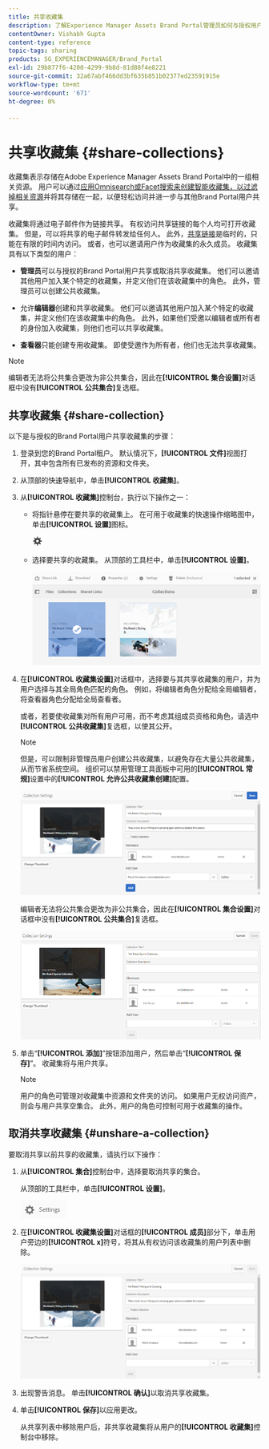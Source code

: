```yaml
---
title: 共享收藏集
description: 了解Experience Manager Assets Brand Portal管理员如何与授权用户共享和取消共享集合或智能集合。 编辑者只能查看和共享由他们创建、与他们共享以及公共收藏集的收藏集。
contentOwner: Vishabh Gupta
content-type: reference
topic-tags: sharing
products: SG_EXPERIENCEMANAGER/Brand_Portal
exl-id: 29b877f6-4200-4299-9b8d-81d88f4e8221
source-git-commit: 32a67abf466dd3bf635b851b02377ed23591915e
workflow-type: tm+mt
source-wordcount: '671'
ht-degree: 0%

---
```


# 共享收藏集 {#share-collections}

收藏集表示存储在Adobe Experience Manager Assets Brand Portal中的一组相关资源。 用户可以通过[应用Omnisearch或Facet搜索来创建智能收藏集，以过滤掉相关资源](brand-portal-searching.md)并将其存储在一起，以便轻松访问并进一步与其他Brand Portal用户共享。

<!--The administrators can share and unshare a collection with the authorized Brand Portal users. Editors and viewers can view and share the collections created by them, shared with them, and public collections.-->

收藏集将通过电子邮件作为链接共享。 有权访问共享链接的每个人均可打开收藏集。 但是，可以将共享的电子邮件转发给任何人。 此外，[共享链接](https://experienceleague.adobe.com/zh-hans/docs/experience-manager-brand-portal/using/share/brand-portal-link-share)是临时的，只能在有限的时间内访问。 或者，也可以邀请用户作为收藏集的永久成员。 收藏集具有以下类型的用户：

* **管理员**&#x200B;可以与授权的Brand Portal用户共享或取消共享收藏集。 他们可以邀请其他用户加入某个特定的收藏集，并定义他们在该收藏集中的角色。 此外，管理员可以创建公共收藏集。

* 允许&#x200B;**编辑器**&#x200B;创建和共享收藏集。 他们可以邀请其他用户加入某个特定的收藏集，并定义他们在该收藏集中的角色。 此外，如果他们受邀以编辑者或所有者的身份加入收藏集，则他们也可以共享收藏集。

* **查看器**&#x200B;只能创建专用收藏集。 即使受邀作为所有者，他们也无法共享收藏集。

>[!NOTE]
>
>编辑者无法将公共集合更改为非公共集合，因此在&#x200B;**[!UICONTROL 集合设置]**&#x200B;对话框中没有&#x200B;**[!UICONTROL 公共集合]**&#x200B;复选框。

## 共享收藏集 {#share-collection}

以下是与授权的Brand Portal用户共享收藏集的步骤：

1. 登录到您的Brand Portal租户。 默认情况下，**[!UICONTROL 文件]**&#x200B;视图打开，其中包含所有已发布的资源和文件夹。

1. 从顶部的快速导航中，单击&#x200B;**[!UICONTROL 收藏集]**。

1. 从&#x200B;**[!UICONTROL 收藏集]**&#x200B;控制台，执行以下操作之一：

   * 将指针悬停在要共享的收藏集上。 在可用于收藏集的快速操作缩略图中，单击&#x200B;**[!UICONTROL 设置]**&#x200B;图标。

     ![](assets/settings-icon.png)

   * 选择要共享的收藏集。 从顶部的工具栏中，单击&#x200B;**[!UICONTROL 设置]**。

     ![](assets/collection-console.png)

1. 在&#x200B;**[!UICONTROL 收藏集设置]**&#x200B;对话框中，选择要与其共享收藏集的用户，并为用户选择与其全局角色匹配的角色。 例如，将编辑者角色分配给全局编辑者，将查看器角色分配给全局查看者。

   或者，若要使收藏集对所有用户可用，而不考虑其组成员资格和角色，请选中&#x200B;**[!UICONTROL 公共收藏集]**&#x200B;复选框，以使其公开。

   >[!NOTE]
   >
   >但是，可以限制非管理员用户创建公共收藏集，以避免存在大量公共收藏集，从而节省系统空间。 组织可以禁用管理工具面板中可用的&#x200B;**[!UICONTROL 常规]**&#x200B;设置中的&#x200B;**[!UICONTROL 允许公共收藏集创建]**&#x200B;配置。

   ![](assets/collection_sharingadduser.png)

   编辑者无法将公共集合更改为非公共集合，因此在&#x200B;**[!UICONTROL 集合设置]**&#x200B;对话框中没有&#x200B;**[!UICONTROL 公共集合]**&#x200B;复选框。

   ![](assets/collection-setting-editor.png)

1. 单击“**[!UICONTROL 添加]**”按钮添加用户，然后单击“**[!UICONTROL 保存]**”。 收藏集将与用户共享。

   >[!NOTE]
   >
   >用户的角色可管理对收藏集中资源和文件夹的访问。 如果用户无权访问资产，则会与用户共享空集合。 此外，用户的角色可控制可用于收藏集的操作。

## 取消共享收藏集 {#unshare-a-collection}

要取消共享以前共享的收藏集，请执行以下操作：

1. 从&#x200B;**[!UICONTROL 集合]**&#x200B;控制台中，选择要取消共享的集合。

   从顶部的工具栏中，单击&#x200B;**[!UICONTROL 设置]**。

   ![](assets/collection_settings.png)

1. 在&#x200B;**[!UICONTROL 收藏集设置]**&#x200B;对话框的&#x200B;**[!UICONTROL 成员]**&#x200B;部分下，单击用户旁边的&#x200B;**[!UICONTROL x]**&#x200B;符号，将其从有权访问该收藏集的用户列表中删除。

   ![](assets/unshare_collection.png)

1. 出现警告消息。 单击&#x200B;**[!UICONTROL 确认]**&#x200B;以取消共享收藏集。

1. 单击&#x200B;**[!UICONTROL 保存]**&#x200B;以应用更改。

   从共享列表中移除用户后，非共享收藏集将从用户的&#x200B;**[!UICONTROL 收藏集]**&#x200B;控制台中移除。

<!--
1. Click the overlay icon on the left, and choose **[!UICONTROL Navigation]**.

   ![](assets/contenttree-1.png)

1. From the siderail on the left, click **[!UICONTROL Collections]**.

   ![](assets/access_collections.png)

1. From the **[!UICONTROL Collections]** console, do one of the following:

    * Hover the pointer over the collection you want to share. From the quick action thumbnails available for the collection, click the **[!UICONTROL Settings]** icon.

   ![](assets/settings_thumbnail.png)

    * Select the collection you want to share. From the toolbar at the top, click **[!UICONTROL Settings]**.
    
   ![](assets/collection-sharing.png)

1. In the [!UICONTROL Collection Settings] dialog box, select the users or groups with whom you want to share the collection and select the role for a user or a group to match their global role. For example, assign the Editor role to a global editor, the Viewer role to a global viewer.

   Alternatively, to make the collection available to all users irrespective of their group membership and role, make it public by selecting the **[!UICONTROL Public Collection]** check-box.

   >[!NOTE]
   >
   >However, non-admin users can be restricted from creating public collections, to avoid having numerous public collections so that system space can be saved. Organizations can disable the **[!UICONTROL Allow public collections creation]** configuration from [!UICONTROL General] settings available in admin tools panel.

   ![](assets/collection_sharingadduser.png)

   Editors cannot change a public collection to a non-public collection and, therefore, do not have **[!UICONTROL Public Collection]** check-box available in **[!UICONTROL Collection Settings]** dialog.

   ![](assets/collection-setting-editor.png)

1. Select **[!UICONTROL Add]**, and then **[!UICONTROL Save]**. The collection is shared with the chosen users.

   >[!NOTE]
   >
   >A user's role governs access to the assets and folders inside a collection. If a user does not have access to assets, an empty collection is shared with the user. Also, a user's role governs the actions available for collections.

## Unshare a collection {#unshare-a-collection}

To unshare a previously shared collection, do the following:

1. From the **[!UICONTROL Collections]** console, select the collection you want to unshare.

   In the toolbar, click **[!UICONTROL Settings]**.

   ![](assets/collection_settings.png)

1. On the **[!UICONTROL Collection Settings]** dialog box, under **[!UICONTROL Members]**, click the **[!UICONTROL x]** symbol next to users or groups to remove them from the list of users you shared the collection with.

   ![](assets/unshare_collection.png)

1. In the warning message box, click **[!UICONTROL Confirm]** to confirm unshare.

   Click **[!UICONTROL Save]**.

1. Log in to Brand Portal with the credentials of the user you removed from the shared list. The collection is removed from the **[!UICONTROL Collections]** console.
-->
